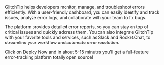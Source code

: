 GlitchTip helps developers monitor, manage, and troubleshoot errors efficiently. With a user-friendly dashboard, you can easily identify and track issues, analyze error logs, and collaborate with your team to fix bugs.

The platform provides detailed error reports, so you can stay on top of critical issues and quickly address them. You can also integrate GlitchTip with your favorite tools and services, such as Slack and Rocket.Chat, to streamline your workflow and automate error resolution.

Click on Deploy Now and in about 5-15 minutes you'll get a full-feature error-tracking platform totally open source!
